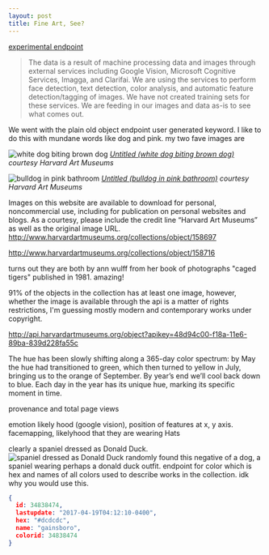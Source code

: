 ```yaml
---
layout: post
title: Fine Art, See?
---
```


[experimental endpoint](https://github.com/harvardartmuseums/api-docs/blob/master/experimental.md)

>The data is a result of machine processing data and images through external services including Google Vision, Microsoft Cognitive Services, Imagga, and Clarifai. We are using the services to perform face detection, text detection, color analysis, and automatic feature detection/tagging of images. We have not created training sets for these services. We are feeding in our images and data as-is to see what comes out.

We went with the plain old object endpoint user generated keyword. I like to do this with mundane words like dog and pink. my two fave images are

![white dog biting brown dog](http://nrs.harvard.edu/urn-3:HUAM:INV156245_dynmc?width=3000&height=3000)
*[Untitled (white dog biting brown dog)](http://www.harvardartmuseums.org/art/158697) courtesy Harvard Art Museums*

![bulldog in pink bathroom](http://nrs.harvard.edu/urn-3:HUAM:INV156243_dynmc?width=3000&height=3000)
*[Untitled (bulldog in pink bathroom)](http://www.harvardartmuseums.org/collections/object/158716) courtesy Harvard Art Museums*

Images on this website are available to download for personal, noncommercial use, including for publication on personal websites and blogs. As a courtesy, please include the credit line “Harvard Art Museums” as well as the original image URL.
http://www.harvardartmuseums.org/collections/object/158697

http://www.harvardartmuseums.org/collections/object/158716

turns out they are both by ann wulff from her book of photographs "caged tigers" published in 1981. amazing!

91% of the objects in the collection has at least one image, however, whether the image is available through the api is a matter of rights restrictions, I'm guessing mostly modern and contemporary works under copyright.

http://api.harvardartmuseums.org/object?apikey=48d94c00-f18a-11e6-89ba-839d228fa55c

 The hue has been slowly shifting along a 365-day color spectrum: by May the hue had transitioned to green, which then turned to yellow in July, bringing us to the orange of September. By year’s end we’ll cool back down to blue. Each day in the year has its unique hue, marking its specific moment in time.

provenance and total page views

emotion likely hood (google vision), position of features at x, y axis. facemapping, likelyhood that they are wearing Hats

clearly a spaniel dressed as Donald Duck.
![spaniel dressed as Donald Duck](http://ids.lib.harvard.edu/ids/view/20415768)
randomly found this negative of a dog, a spaniel wearing perhaps a donald duck outfit.
endpoint for color which is hex and names of all colors used to describe works in the collection. idk why you would use this.
``` json
{
  id: 34838474,
  lastupdate: "2017-04-19T04:12:10-0400",
  hex: "#dcdcdc",
  name: "gainsboro",
  colorid: 34838474
}
```
